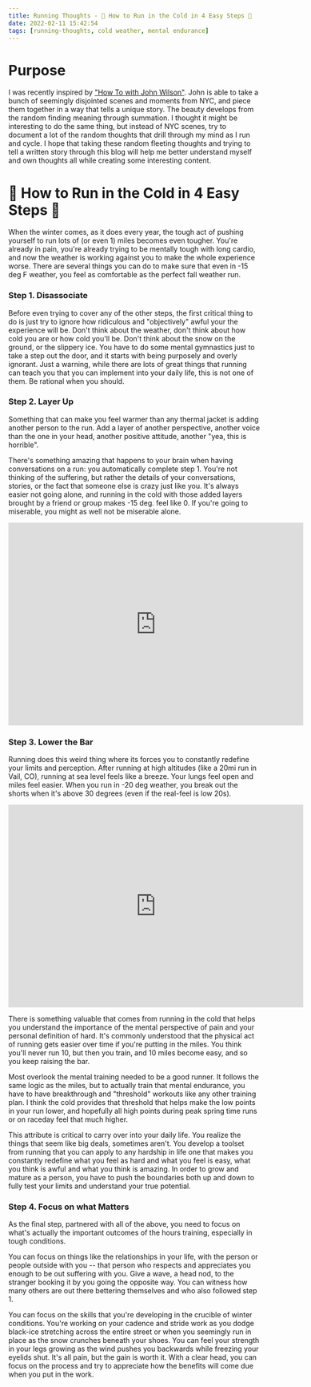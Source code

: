 ```yaml
---
title: Running Thoughts - 🧊 How to Run in the Cold in 4 Easy Steps 🧊
date: 2022-02-11 15:42:54
tags: [running-thoughts, cold weather, mental endurance]
---
```


# Purpose

I was recently inspired by ["How To with John Wilson"](https://www.hbo.com/how-to-with-john-wilson"). John is able to take a bunch of seemingly disjointed scenes and moments from NYC, and piece them together in a way that tells a unique story. The beauty develops from the random finding meaning through summation. I thought it might be interesting to do the same thing, but instead of NYC scenes, try to document a lot of the random thoughts that drill through my mind as I run and cycle. I hope that taking these random fleeting thoughts and trying to tell a written story through this blog will help me better understand myself and own thoughts all while creating some interesting content.

# 🧊 How to Run in the Cold in 4 Easy Steps 🧊

When the winter comes, as it does every year, the tough act of pushing yourself to run lots of (or even 1) miles becomes even tougher. You're already in pain, you're already trying to be mentally tough with long cardio, and now the weather is working against you to make the whole experience worse. There are several things you can do to make sure that even in -15 deg F weather, you feel as comfortable as the perfect fall weather run.

### Step 1. Disassociate

Before even trying to cover any of the other steps, the first critical thing to do is just try to ignore how ridiculous and "objectively" awful your the experience will be. Don't think about the weather, don't think about how cold you are or how cold you'll be. Don't think about the snow on the ground, or the slippery ice. You have to do some mental gymnastics just to take a step out the door, and it starts with being purposely and overly ignorant. Just a warning, while there are lots of great things that running can teach you that you can implement into your daily life, this is not one of them. Be rational when you should.

### Step 2. Layer Up

Something that can make you feel warmer than any thermal jacket is adding another person to the run. Add a layer of another perspective, another voice than the one in your head, another positive attitude, another "yea, this is horrible".

There's something amazing that happens to your brain when having conversations on a run: you automatically complete step 1. You're not thinking of the suffering, but rather the details of your conversations, stories, or the fact that someone else is crazy just like you. It's always easier not going alone, and running in the cold with those added layers brought by a friend or group makes -15 deg. feel like 0. If you're going to miserable, you might as well not be miserable alone.

<iframe height='405' width='590' frameborder='0' allowtransparency='true' scrolling='no' src='https://www.strava.com/activities/6584991470/embed/a2442ba33811eb190ca6f50322c28839b47cdb2e'></iframe>

### Step 3. Lower the Bar

Running does this weird thing where its forces you to constantly redefine your limits and perception. After running at high altitudes (like a 20mi run in Vail, CO), running at sea level feels like a breeze. Your lungs feel open and miles feel easier. When you run in -20 deg weather, you break out the shorts when it's above 30 degrees (even if the real-feel is low 20s).

<iframe height='405' width='590' frameborder='0' allowtransparency='true' scrolling='no' src='https://www.strava.com/activities/6606469808/embed/81177f22fed8f558d5b7e916323536b3e2df927a'></iframe>

There is something valuable that comes from running in the cold that helps you understand the importance of the mental perspective of pain and your personal definition of hard. It's commonly understood that the physical act of running gets easier over time if you're putting in the miles. You think you'll never run 10, but then you train, and 10 miles become easy, and so you keep raising the bar.

Most overlook the mental training needed to be a good runner. It follows the same logic as the miles, but to actually train that mental endurance, you have to have breakthrough and "threshold" workouts like any other training plan. I think the cold provides that threshold that helps make the low points in your run lower, and hopefully all high points during peak spring time runs or on raceday feel that much higher.

This attribute is critical to carry over into your daily life. You realize the things that seem like big deals, sometimes aren't. You develop a toolset from running that you can apply to any hardship in life one that makes you constantly redefine what you feel as hard and what you feel is easy, what you think is awful and what you think is amazing. In order to grow and mature as a person, you have to push the boundaries both up and down to fully test your limits and understand your true potential.

### Step 4. Focus on what Matters

As the final step, partnered with all of the above, you need to focus on what's actually the important outcomes of the hours training, especially in tough conditions.

You can focus on things like the relationships in your life, with the person or people outside with you -- that person who respects and appreciates you enough to be out suffering with you. Give a wave, a head nod, to the stranger booking it by you going the opposite way. You can witness how many others are out there bettering themselves and who also followed step 1.

You can focus on the skills that you're developing in the crucible of winter conditions. You're working on your cadence and stride work as you dodge black-ice stretching across the entire street or when you seemingly run in place as the snow crunches beneath your shoes. You can feel your strength in your legs growing as the wind pushes you backwards while freezing your eyelids shut. It's all pain, but the gain is worth it. With a clear head, you can focus on the process and try to appreciate how the benefits will come due when you put in the work.
